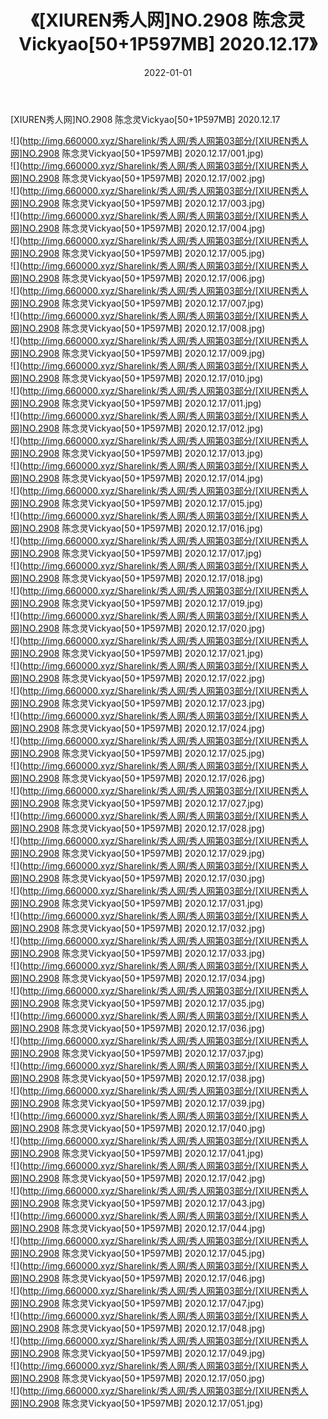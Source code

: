 ﻿---
layout: post
title:  《[XIUREN秀人网]NO.2908 陈念灵Vickyao[50+1P597MB] 2020.12.17》
date:   2022-01-01
img: http://img.660000.xyz/Sharelink/秀人网/秀人网第03部分/[XIUREN秀人网]NO.2908 陈念灵Vickyao[50+1P597MB] 2020.12.17/000.jpg
categories: [美女, 清纯, 唯美]
---

[XIUREN秀人网]NO.2908 陈念灵Vickyao[50+1P597MB] 2020.12.17

 ![](http://img.660000.xyz/Sharelink/秀人网/秀人网第03部分/[XIUREN秀人网]NO.2908 陈念灵Vickyao[50+1P597MB] 2020.12.17/001.jpg) <br>![](http://img.660000.xyz/Sharelink/秀人网/秀人网第03部分/[XIUREN秀人网]NO.2908 陈念灵Vickyao[50+1P597MB] 2020.12.17/002.jpg) <br>![](http://img.660000.xyz/Sharelink/秀人网/秀人网第03部分/[XIUREN秀人网]NO.2908 陈念灵Vickyao[50+1P597MB] 2020.12.17/003.jpg) <br>![](http://img.660000.xyz/Sharelink/秀人网/秀人网第03部分/[XIUREN秀人网]NO.2908 陈念灵Vickyao[50+1P597MB] 2020.12.17/004.jpg) <br>![](http://img.660000.xyz/Sharelink/秀人网/秀人网第03部分/[XIUREN秀人网]NO.2908 陈念灵Vickyao[50+1P597MB] 2020.12.17/005.jpg) <br>![](http://img.660000.xyz/Sharelink/秀人网/秀人网第03部分/[XIUREN秀人网]NO.2908 陈念灵Vickyao[50+1P597MB] 2020.12.17/006.jpg) <br>![](http://img.660000.xyz/Sharelink/秀人网/秀人网第03部分/[XIUREN秀人网]NO.2908 陈念灵Vickyao[50+1P597MB] 2020.12.17/007.jpg) <br>![](http://img.660000.xyz/Sharelink/秀人网/秀人网第03部分/[XIUREN秀人网]NO.2908 陈念灵Vickyao[50+1P597MB] 2020.12.17/008.jpg) <br>![](http://img.660000.xyz/Sharelink/秀人网/秀人网第03部分/[XIUREN秀人网]NO.2908 陈念灵Vickyao[50+1P597MB] 2020.12.17/009.jpg) <br>![](http://img.660000.xyz/Sharelink/秀人网/秀人网第03部分/[XIUREN秀人网]NO.2908 陈念灵Vickyao[50+1P597MB] 2020.12.17/010.jpg) <br>![](http://img.660000.xyz/Sharelink/秀人网/秀人网第03部分/[XIUREN秀人网]NO.2908 陈念灵Vickyao[50+1P597MB] 2020.12.17/011.jpg) <br>![](http://img.660000.xyz/Sharelink/秀人网/秀人网第03部分/[XIUREN秀人网]NO.2908 陈念灵Vickyao[50+1P597MB] 2020.12.17/012.jpg) <br>![](http://img.660000.xyz/Sharelink/秀人网/秀人网第03部分/[XIUREN秀人网]NO.2908 陈念灵Vickyao[50+1P597MB] 2020.12.17/013.jpg) <br>![](http://img.660000.xyz/Sharelink/秀人网/秀人网第03部分/[XIUREN秀人网]NO.2908 陈念灵Vickyao[50+1P597MB] 2020.12.17/014.jpg) <br>![](http://img.660000.xyz/Sharelink/秀人网/秀人网第03部分/[XIUREN秀人网]NO.2908 陈念灵Vickyao[50+1P597MB] 2020.12.17/015.jpg) <br>![](http://img.660000.xyz/Sharelink/秀人网/秀人网第03部分/[XIUREN秀人网]NO.2908 陈念灵Vickyao[50+1P597MB] 2020.12.17/016.jpg) <br>![](http://img.660000.xyz/Sharelink/秀人网/秀人网第03部分/[XIUREN秀人网]NO.2908 陈念灵Vickyao[50+1P597MB] 2020.12.17/017.jpg) <br>![](http://img.660000.xyz/Sharelink/秀人网/秀人网第03部分/[XIUREN秀人网]NO.2908 陈念灵Vickyao[50+1P597MB] 2020.12.17/018.jpg) <br>![](http://img.660000.xyz/Sharelink/秀人网/秀人网第03部分/[XIUREN秀人网]NO.2908 陈念灵Vickyao[50+1P597MB] 2020.12.17/019.jpg) <br>![](http://img.660000.xyz/Sharelink/秀人网/秀人网第03部分/[XIUREN秀人网]NO.2908 陈念灵Vickyao[50+1P597MB] 2020.12.17/020.jpg) <br>![](http://img.660000.xyz/Sharelink/秀人网/秀人网第03部分/[XIUREN秀人网]NO.2908 陈念灵Vickyao[50+1P597MB] 2020.12.17/021.jpg) <br>![](http://img.660000.xyz/Sharelink/秀人网/秀人网第03部分/[XIUREN秀人网]NO.2908 陈念灵Vickyao[50+1P597MB] 2020.12.17/022.jpg) <br>![](http://img.660000.xyz/Sharelink/秀人网/秀人网第03部分/[XIUREN秀人网]NO.2908 陈念灵Vickyao[50+1P597MB] 2020.12.17/023.jpg) <br>![](http://img.660000.xyz/Sharelink/秀人网/秀人网第03部分/[XIUREN秀人网]NO.2908 陈念灵Vickyao[50+1P597MB] 2020.12.17/024.jpg) <br>![](http://img.660000.xyz/Sharelink/秀人网/秀人网第03部分/[XIUREN秀人网]NO.2908 陈念灵Vickyao[50+1P597MB] 2020.12.17/025.jpg) <br>![](http://img.660000.xyz/Sharelink/秀人网/秀人网第03部分/[XIUREN秀人网]NO.2908 陈念灵Vickyao[50+1P597MB] 2020.12.17/026.jpg) <br>![](http://img.660000.xyz/Sharelink/秀人网/秀人网第03部分/[XIUREN秀人网]NO.2908 陈念灵Vickyao[50+1P597MB] 2020.12.17/027.jpg) <br>![](http://img.660000.xyz/Sharelink/秀人网/秀人网第03部分/[XIUREN秀人网]NO.2908 陈念灵Vickyao[50+1P597MB] 2020.12.17/028.jpg) <br>![](http://img.660000.xyz/Sharelink/秀人网/秀人网第03部分/[XIUREN秀人网]NO.2908 陈念灵Vickyao[50+1P597MB] 2020.12.17/029.jpg) <br>![](http://img.660000.xyz/Sharelink/秀人网/秀人网第03部分/[XIUREN秀人网]NO.2908 陈念灵Vickyao[50+1P597MB] 2020.12.17/030.jpg) <br>![](http://img.660000.xyz/Sharelink/秀人网/秀人网第03部分/[XIUREN秀人网]NO.2908 陈念灵Vickyao[50+1P597MB] 2020.12.17/031.jpg) <br>![](http://img.660000.xyz/Sharelink/秀人网/秀人网第03部分/[XIUREN秀人网]NO.2908 陈念灵Vickyao[50+1P597MB] 2020.12.17/032.jpg) <br>![](http://img.660000.xyz/Sharelink/秀人网/秀人网第03部分/[XIUREN秀人网]NO.2908 陈念灵Vickyao[50+1P597MB] 2020.12.17/033.jpg) <br>![](http://img.660000.xyz/Sharelink/秀人网/秀人网第03部分/[XIUREN秀人网]NO.2908 陈念灵Vickyao[50+1P597MB] 2020.12.17/034.jpg) <br>![](http://img.660000.xyz/Sharelink/秀人网/秀人网第03部分/[XIUREN秀人网]NO.2908 陈念灵Vickyao[50+1P597MB] 2020.12.17/035.jpg) <br>![](http://img.660000.xyz/Sharelink/秀人网/秀人网第03部分/[XIUREN秀人网]NO.2908 陈念灵Vickyao[50+1P597MB] 2020.12.17/036.jpg) <br>![](http://img.660000.xyz/Sharelink/秀人网/秀人网第03部分/[XIUREN秀人网]NO.2908 陈念灵Vickyao[50+1P597MB] 2020.12.17/037.jpg) <br>![](http://img.660000.xyz/Sharelink/秀人网/秀人网第03部分/[XIUREN秀人网]NO.2908 陈念灵Vickyao[50+1P597MB] 2020.12.17/038.jpg) <br>![](http://img.660000.xyz/Sharelink/秀人网/秀人网第03部分/[XIUREN秀人网]NO.2908 陈念灵Vickyao[50+1P597MB] 2020.12.17/039.jpg) <br>![](http://img.660000.xyz/Sharelink/秀人网/秀人网第03部分/[XIUREN秀人网]NO.2908 陈念灵Vickyao[50+1P597MB] 2020.12.17/040.jpg) <br>![](http://img.660000.xyz/Sharelink/秀人网/秀人网第03部分/[XIUREN秀人网]NO.2908 陈念灵Vickyao[50+1P597MB] 2020.12.17/041.jpg) <br>![](http://img.660000.xyz/Sharelink/秀人网/秀人网第03部分/[XIUREN秀人网]NO.2908 陈念灵Vickyao[50+1P597MB] 2020.12.17/042.jpg) <br>![](http://img.660000.xyz/Sharelink/秀人网/秀人网第03部分/[XIUREN秀人网]NO.2908 陈念灵Vickyao[50+1P597MB] 2020.12.17/043.jpg) <br>![](http://img.660000.xyz/Sharelink/秀人网/秀人网第03部分/[XIUREN秀人网]NO.2908 陈念灵Vickyao[50+1P597MB] 2020.12.17/044.jpg) <br>![](http://img.660000.xyz/Sharelink/秀人网/秀人网第03部分/[XIUREN秀人网]NO.2908 陈念灵Vickyao[50+1P597MB] 2020.12.17/045.jpg) <br>![](http://img.660000.xyz/Sharelink/秀人网/秀人网第03部分/[XIUREN秀人网]NO.2908 陈念灵Vickyao[50+1P597MB] 2020.12.17/046.jpg) <br>![](http://img.660000.xyz/Sharelink/秀人网/秀人网第03部分/[XIUREN秀人网]NO.2908 陈念灵Vickyao[50+1P597MB] 2020.12.17/047.jpg) <br>![](http://img.660000.xyz/Sharelink/秀人网/秀人网第03部分/[XIUREN秀人网]NO.2908 陈念灵Vickyao[50+1P597MB] 2020.12.17/048.jpg) <br>![](http://img.660000.xyz/Sharelink/秀人网/秀人网第03部分/[XIUREN秀人网]NO.2908 陈念灵Vickyao[50+1P597MB] 2020.12.17/049.jpg) <br>![](http://img.660000.xyz/Sharelink/秀人网/秀人网第03部分/[XIUREN秀人网]NO.2908 陈念灵Vickyao[50+1P597MB] 2020.12.17/050.jpg) <br>![](http://img.660000.xyz/Sharelink/秀人网/秀人网第03部分/[XIUREN秀人网]NO.2908 陈念灵Vickyao[50+1P597MB] 2020.12.17/051.jpg) <br>